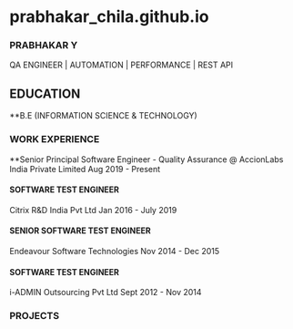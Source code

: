 # prabhakar_chila.github.io

### PRABHAKAR Y 
QA ENGINEER | AUTOMATION | PERFORMANCE | REST API

## EDUCATION
**B.E (INFORMATION SCIENCE & TECHNOLOGY)

### WORK EXPERIENCE
**Senior Principal Software Engineer - Quality Assurance @ AccionLabs India Private Limited
Aug 2019 - Present

#### SOFTWARE TEST ENGINEER
Citrix R&D India Pvt Ltd
Jan 2016 - July 2019

#### SENIOR SOFTWARE TEST ENGINEER
Endeavour Software Technologies
Nov 2014 - Dec 2015

#### SOFTWARE TEST ENGINEER
i-ADMIN Outsourcing Pvt Ltd 
Sept 2012 - Nov 2014


### PROJECTS

     
